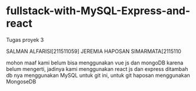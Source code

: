 # fullstack-with-MySQL-Express-and-react
Tugas proyek 3

SALMAN ALFARISI[211511059]
JEREMIA HAPOSAN SIMARMATA[2115110

mohon maaf kami belum bisa menggunakan vue js dan mongoDB karena belum mengerti, jadinya kami menggunakan react js dan express ditambah db nya menggunakan MySQL untuk git ini, untuk git haposan menggunakan MongoseDB
